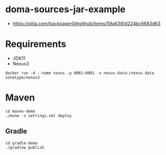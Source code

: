 # doma-sources-jar-example

- https://qiita.com/backpaper0@github/items/59a6381d224bc6683d63

# Requirements

- JDK11
- Nexus3

```
docker run -d --name nexus -p 8081:8081 -v nexus-data:/nexus-data sonatype/nexus3
```

# Maven

```
cd maven-demo
./mvnw -s settings.xml deploy
```

## Gradle

```
cd gradle-demo
./gradlew publish
```

